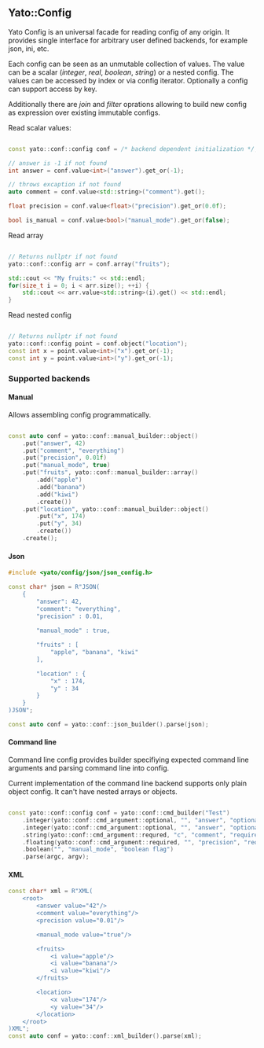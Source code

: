 ## Yato::Config

Yato Config is an universal facade for reading config of any origin. It provides single interface for arbitrary user defined backends, for example json, ini, etc.

Each config can be seen as an unmutable collection of values. The value can be a scalar (*integer*, *real*, *boolean*, *string*) or a nested config.
The values can be accessed by index or via config iterator. Optionally a config can support access by key.

Additionally there are *join* and *filter* oprations allowing to build new config as expression over existing immutable configs.


Read scalar values:

```c++

const yato::conf::config conf = /* backend dependent initialization */;

// answer is -1 if not found
int answer = conf.value<int>("answer").get_or(-1);

// throws excaption if not found
auto comment = conf.value<std::string>("comment").get();

float precision = conf.value<float>("precision").get_or(0.0f);

bool is_manual = conf.value<bool>("manual_mode").get_or(false);

```

Read array

```c++

// Returns nullptr if not found
yato::conf::config arr = conf.array("fruits");

std::cout << "My fruits:" << std::endl;
for(size_t i = 0; i < arr.size(); ++i) {
    std::cout << arr.value<std::string>(i).get() << std::endl;
}

```

Read nested config

```c++

// Returns nullptr if not found
yato::conf::config point = conf.object("location");
const int x = point.value<int>("x").get_or(-1);
const int y = point.value<int>("y").get_or(-1);

```


### Supported backends

#### Manual

Allows assembling config programmatically.

```c++

const auto conf = yato::conf::manual_builder::object()
    .put("answer", 42)
    .put("comment", "everything")
    .put("precision", 0.01f)
    .put("manual_mode", true)
    .put("fruits", yato::conf::manual_builder::array()
        .add("apple")
        .add("banana")
        .add("kiwi")
        .create())
    .put("location", yato::conf::manual_builder::object()
        .put("x", 174)
        .put("y", 34)
        .create())
    .create();

```

#### Json

```c++
#include <yato/config/json/json_config.h>

const char* json = R"JSON(
    {
        "answer": 42,
        "comment": "everything",
        "precision" : 0.01,
    
        "manual_mode" : true,

        "fruits" : [
            "apple", "banana", "kiwi"
        ],

        "location" : {
            "x" : 174,
            "y" : 34
        }
    }
)JSON";

const auto conf = yato::conf::json_builder().parse(json);

```

#### Command line

Command line config provides builder specifiying expected command line arguments and parsing command line into config.

Current implementation of the command line backend supports only plain object config. It can't have nested arrays or objects.

```c++

const yato::conf::config conf = yato::conf::cmd_builder("Test")
    .integer(yato::conf::cmd_argument::optional, "", "answer", "optional integer argument with default value", yato::some(0))
    .integer(yato::conf::cmd_argument::optional, "", "answer", "optional integer argument without default value. If it was not set, then it will be missing from the config")
    .string(yato::conf::cmd_argument::requred, "c", "comment", "required string argument with one-letter alias")
    .floating(yato::conf::cmd_argument::required, "", "precision", "required floating-point argument")
    .boolean("", "manual_mode", "boolean flag")
    .parse(argc, argv);

```

#### XML

```c++
const char* xml = R"XML(
    <root>
        <answer value="42"/>
        <comment value="everything"/>
        <precision value="0.01"/>

        <manual_mode value="true"/>

        <fruits>
            <i value="apple"/>
            <i value="banana"/>
            <i value="kiwi"/>
        </fruits>

        <location>
            <x value="174"/>
            <y value="34"/>
        </location>
    </root>
)XML";
const auto conf = yato::conf::xml_builder().parse(xml);
```

